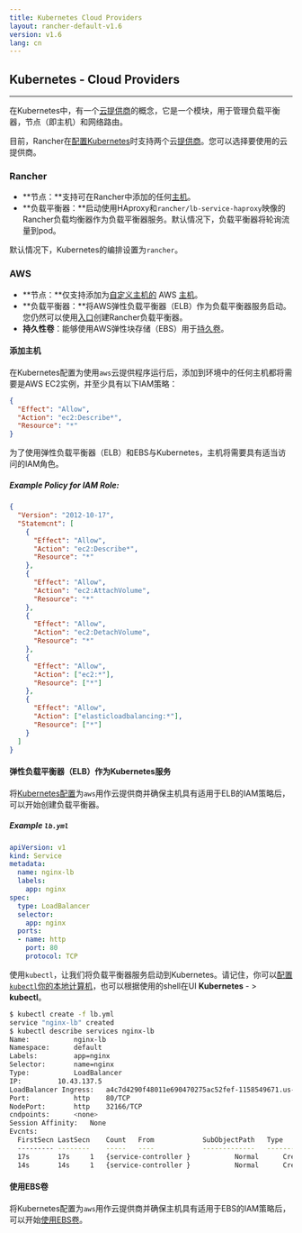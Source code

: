 ```yaml
---
title: Kubernetes Cloud Providers
layout: rancher-default-v1.6
version: v1.6
lang: cn
---
```


## Kubernetes - Cloud Providers
---

在Kubernetes中，有一个[云提供商](https://kubernetes.io/docs/getting-started-guides/scratch/#cloud-provider)的概念，它是一个模块，用于管理负载平衡器，节点（即主机）和网络路由。

目前，Rancher在[配置Kubernetes](https://github.com/rancher/rancher.github.io/blob/master/rancher/v1.6/cn/kubernetes/providers/%7B%7Bsite.baseurl%7D%7D/rancher/%7B%7Bpage.version%7D%7D/%7B%7Bpage.lang%7D%7D/kubernetes/#configuring-kubernetes)时支持两个云[提供商](https://github.com/rancher/rancher.github.io/blob/master/rancher/v1.6/cn/kubernetes/providers/%7B%7Bsite.baseurl%7D%7D/rancher/%7B%7Bpage.version%7D%7D/%7B%7Bpage.lang%7D%7D/kubernetes/#configuring-kubernetes)。您可以选择要使用的云提供商。

### Rancher

  * **节点：**支持可在Rancher中添加的任何[主机](https://github.com/rancher/rancher.github.io/blob/master/rancher/v1.6/cn/kubernetes/providers/%7B%7Bsite.baseurl%7D%7D/rancher/%7B%7Bpage.version%7D%7D/%7B%7Bpage.lang%7D%7D/hosts)。
* **负载平衡器：**启动使用HAproxy和`rancher/lb-service-haproxy`映像的Rancher负载均衡器作为负载平衡器服务。默认情况下，负载平衡器将轮询流量到pod。

默认情况下，Kubernetes的编排设置为`rancher`。

### AWS

  * **节点：**仅支持添加为[自定义主机的](https://github.com/rancher/rancher.github.io/blob/master/rancher/v1.6/cn/kubernetes/providers/%7B%7Bsite.baseurl%7D%7D/rancher/%7B%7Bpage.version%7D%7D/%7B%7Bpage.lang%7D%7D/hosts/custom) AWS [主机](https://github.com/rancher/rancher.github.io/blob/master/rancher/v1.6/cn/kubernetes/providers/%7B%7Bsite.baseurl%7D%7D/rancher/%7B%7Bpage.version%7D%7D/%7B%7Bpage.lang%7D%7D/hosts/custom)。
* **负载平衡器：**将AWS弹性负载平衡器（ELB）作为负载平衡器服务启动。您仍然可以使用[入口](https://github.com/rancher/rancher.github.io/blob/master/rancher/v1.6/cn/kubernetes/providers/%7B%7Bsite.baseurl%7D%7D/rancher/%7B%7Bpage.version%7D%7D/%7B%7Bpage.lang%7D%7D/kubernetes/ingress)创建Rancher负载平衡器。
* **持久性卷**：能够使用AWS弹性块存储（EBS）用于[持久卷](https://github.com/rancher/rancher.github.io/blob/master/rancher/v1.6/cn/kubernetes/providers/%7B%7Bsite.baseurl%7D%7D/rancher/%7B%7Bpage.version%7D%7D/%7B%7Bpage.lang%7D%7D/kubernetes/storage)。

#### 添加主机

在Kubernetes配置为使用`aws`云提供程序运行后，添加到环境中的任何主机都将需要是AWS EC2实例，并至少具有以下IAM策略：

```json
{
  "Effect": "Allow",
  "Action": "ec2:Describe*",
  "Resource": "*"
}
```

为了使用弹性负载平衡器（ELB）和EBS与Kubernetes，主机将需要具有适当访问的IAM角色。

##### Example Policy for IAM Role:

```json
{
  "Version": "2012-10-17",
  "Statemcnt": [
    {
      "Effect": "Allow",
      "Action": "ec2:Describe*",
      "Resource": "*"
    },
    {
      "Effect": "Allow",
      "Action": "ec2:AttachVolume",
      "Resource": "*"
    },
    {
      "Effect": "Allow",
      "Action": "ec2:DetachVolume",
      "Resource": "*"
    },
    {
      "Effect": "Allow",
      "Action": ["ec2:*"],
      "Resource": ["*"]
    },
    {
      "Effect": "Allow",
      "Action": ["elasticloadbalancing:*"],
      "Resource": ["*"]
    }
  ]
}
```

#### 弹性负载平衡器（ELB）作为Kubernetes服务

将[Kubernetes配置](https://github.com/rancher/rancher.github.io/blob/master/rancher/v1.6/cn/kubernetes/providers/%7B%7Bsite.baseurl%7D%7D/rancher/%7B%7Bpage.version%7D%7D/%7B%7Bpage.lang%7D%7D/kubernetes/#configuring-kubernetes)为`aws`用作云提供商并确保主机具有适用于ELB的IAM策略后，可以开始创建负载平衡器。

##### Example `lb.yml`

```yaml
apiVersion: v1
kind: Service
metadata:
  name: nginx-lb
  labels:
    app: nginx
spec:
  type: LoadBalancer
  selector:
    app: nginx
  ports:
  - name: http
    port: 80
    protocol: TCP
```

使用`kubectl`，让我们将负载平衡器服务启动到Kubernetes。请记住，你可以[配置`kubectl`你的本地计算机](https://github.com/rancher/rancher.github.io/blob/master/rancher/v1.6/cn/kubernetes/providers/%7B%7Bsite.baseurl%7D%7D/rancher/%7B%7Bpage.version%7D%7D/%7B%7Bpage.lang%7D%7D/kubernetes/#kubectl)，也可以根据使用的shell在UI **Kubernetes** - > **kubectl**。

```bash
$ kubectl create -f lb.yml
service "nginx-lb" created
$ kubectl describe services nginx-lb
Name:			nginx-lb
Namespace:		default
Labels:			app=nginx
Selector:		name=nginx
Type:			LoadBalancer
IP:			10.43.137.5
LoadBalancer Ingress:	a4c7d4290f48011e690470275ac52fef-1158549671.us-west-2.elb.amazonaws.com
Port:			http	80/TCP
NodePort:		http	32166/TCP
cndpoints:		<none>
Session Affinity:	None
Evcnts:
  FirstSecn	LastSecn	Count	From			SubObjectPath	Type		Reason			Message
  ---------	--------	-----	----			-------------	--------	------			-------
  17s		17s		1	{service-controller }			Normal		CreatingLoadBalancer	Creating load balancer
  14s		14s		1	{service-controller }			Normal		CreatedLoadBalancer	Created load balancer
```

#### 使用EBS卷

将Kubernetes配置为`aws`用作云提供商并确保主机具有适用于EBS的IAM策略后，可以开始[使用EBS卷](https://github.com/rancher/rancher.github.io/blob/master/rancher/v1.6/cn/kubernetes/providers/%7B%7Bsite.baseurl%7D%7D/rancher/%7B%7Bpage.version%7D%7D/%7B%7Bpage.lang%7D%7D/kubernetes/storage/#persistcnt-volumes---ebs)。
